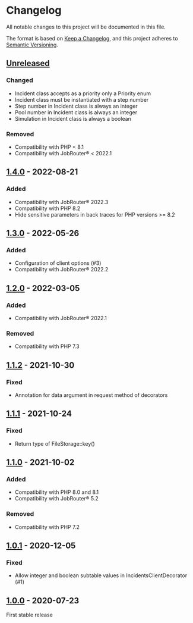 # Changelog

All notable changes to this project will be documented in this file.

The format is based on [Keep a Changelog](https://keepachangelog.com/en/1.0.0/), and this project adheres
to [Semantic Versioning](https://semver.org/spec/v2.0.0.html).

## [Unreleased]

### Changed
- Incident class accepts as a priority only a Priority enum
- Incident class must be instantiated with a step number
- Step number in Incident class is always an integer
- Pool number in Incident class is always an integer
- Simulation in Incident class is always a boolean

### Removed
- Compatibility with PHP < 8.1
- Compatibility with JobRouter® < 2022.1

## [1.4.0] - 2022-08-21

### Added
- Compatibility with JobRouter® 2022.3
- Compatibility with PHP 8.2
- Hide sensitive parameters in back traces for PHP versions >= 8.2

## [1.3.0] - 2022-05-26

### Added
- Configuration of client options (#3)
- Compatibility with JobRouter® 2022.2

## [1.2.0] - 2022-03-05

### Added
- Compatibility with JobRouter® 2022.1

### Removed
- Compatibility with PHP 7.3

## [1.1.2] - 2021-10-30

### Fixed
- Annotation for data argument in request method of decorators

## [1.1.1] - 2021-10-24

### Fixed
- Return type of FileStorage::key()

## [1.1.0] - 2021-10-02

### Added
- Compatibility with PHP 8.0 and 8.1
- Compatibility with JobRouter® 5.2

### Removed
- Compatibility with PHP 7.2

## [1.0.1] - 2020-12-05

### Fixed
- Allow integer and boolean subtable values in IncidentsClientDecorator (#1)

## [1.0.0] - 2020-07-23

First stable release


[Unreleased]: https://github.com/brotkrueml/jobrouter-client/compare/v1.4.0...HEAD
[1.4.0]: https://github.com/brotkrueml/jobrouter-client/compare/v1.3.0...v1.4.0
[1.3.0]: https://github.com/brotkrueml/jobrouter-client/compare/v1.2.0...v1.3.0
[1.2.0]: https://github.com/brotkrueml/jobrouter-client/compare/v1.1.2...v1.2.0
[1.1.2]: https://github.com/brotkrueml/jobrouter-client/compare/v1.1.1...v1.1.2
[1.1.1]: https://github.com/brotkrueml/jobrouter-client/compare/v1.1.0...v1.1.1
[1.1.0]: https://github.com/brotkrueml/jobrouter-client/compare/v1.0.1...v1.1.0
[1.0.1]: https://github.com/brotkrueml/jobrouter-client/compare/v1.0.0...v1.0.1
[1.0.0]: https://github.com/brotkrueml/jobrouter-client/releases/tag/v1.0.0
